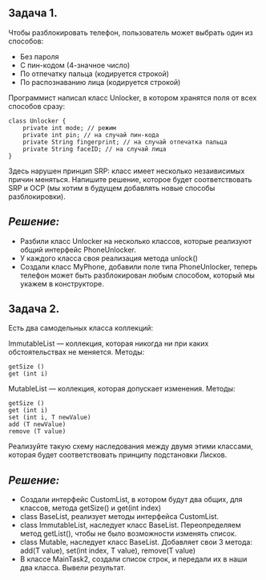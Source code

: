 ## Задача 1. 
Чтобы разблокировать телефон, пользователь может выбрать один из способов:
- Без пароля
- С пин-кодом (4-значное число)
- По отпечатку пальца (кодируется строкой)
- По распознаванию лица (кодируется строкой)

Программист написал класс Unlocker, в котором хранятся поля от всех способов сразу:

    class Unlocker {
        private int mode; // режим
        private int pin; // на случай пин-кода
        private String fingerprint; // на случай отпечатка пальца
        private String faceID; // на случай лица
    }
Здесь нарушен принцип SRP: класс имеет несколько незаивисимых причин меняться.
Напишите решение, которое будет соответствовать SRP и OCP (мы хотим в будущем добавлять новые способы разблокировки).

## **_Решение:_**

- Разбили класс Unlocker на несколько классов, которые реализуют общий интерфейс PhoneUnlocker.
- У каждого класса своя реализация метода unlock()
- Создали класс MyPhone, добавили поле типа PhoneUnlocker, теперь телефон может быть разблокирован любым способом, который мы укажем в конструкторе.



## Задача 2. 
Есть два самодельных класса коллекций:

ImmutableList<T> — коллекция, которая никогда ни при каких обстоятельствах не меняется. Методы:
    
    getSize ()
    get (int i)

MutableList<T> — коллекция, которая допускает изменения. Методы:

    getSize ()
    get (int i)
    set (int i, T newValue)
    add (T newValue)
    remove (T value)

Реализуйте такую схему наследования между двумя этими классами, которая будет соответствовать принципу подстановки Лисков.

## **_Решение:_**
- Создали интерфейс CustomList, в котором будут два общих, для классов, метода getSize() и get(int index)
- class BaseList, реализует методы интерфейса CustomList.
- class ImmutableList, наследует класс BaseList. Переопределяем метод getList(), чтобы не было возможности изменять список.
- class Mutable, наследует класс BaseList. Добавляет свои 3 метода: add(T value), set(int index, T value), remove(T value)
- В классе MainTask2, создали список строк, и передали их в наши два класса. Вывели результат.

